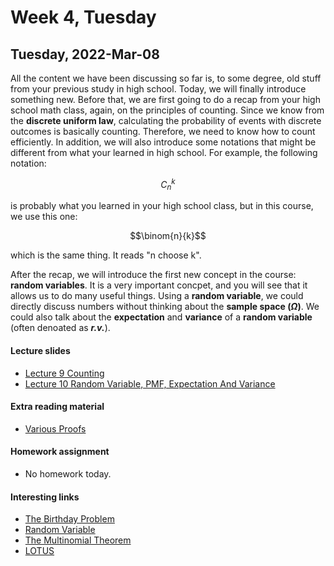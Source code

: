 # Week 4, Tuesday


## Tuesday, 2022-Mar-08
All the content we have been discussing so far is, to some degree, old stuff from your previous study in high school. Today, we will finally introduce something new. Before that, we are first going to do a recap from your high school math class, again, on the principles of counting. Since we know from the __discrete uniform law__, calculating the probability of events with discrete outcomes is basically counting. Therefore, we need to know how to count efficiently. In addition, we will also introduce some notations that might be different from what your learned in high school. For example, the following notation:

$$C_{n}^{k}$$

is probably what you learned in your high school class, but in this course, we use this one:

$$\binom{n}{k}$$

which is the same thing. It reads "n choose k".

After the recap, we will introduce the first new concept in the course: __random variables__. It is a very important concpet, and you will see that it allows us to do many useful things. Using a __random variable__, we could directly discuss numbers without thinking about the __sample space ($\Omega$)__. We could also talk about the __expectation__ and __variance__ of a __random variable__ (often denoated as ___r.v.___).

#### Lecture slides
- [Lecture 9 Counting](/lecture_slides/Lecture_9_Counting_handout.pdf)
- [Lecture 10 Random Variable, PMF, Expectation And Variance](/lecture_slides/Lecture_10_Random_Variable_probability_mass_function_expectation_and_variance_handout.pdf)

#### Extra reading material
- [Various Proofs](/lecture_slides/Lecture_10_various_proofs.pdf)

#### Homework assignment
- No homework today.

#### Interesting links
- [The Birthday Problem](https://en.wikipedia.org/wiki/Birthday_problem)
- [Random Variable](https://en.wikipedia.org/wiki/Random_variable)
- [The Multinomial Theorem](https://en.wikipedia.org/wiki/Multinomial_theorem)
- [LOTUS](https://en.wikipedia.org/wiki/Law_of_the_unconscious_statistician)

